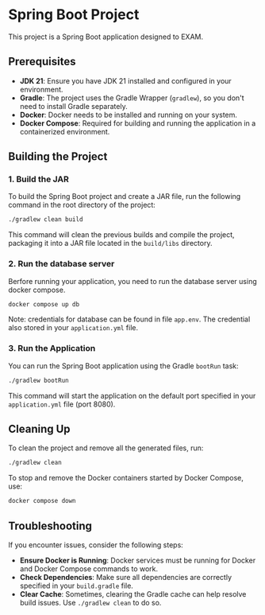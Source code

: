 # Spring Boot Project

This project is a Spring Boot application designed to EXAM.

## Prerequisites

- **JDK 21**: Ensure you have JDK 21 installed and configured in your environment.
- **Gradle**: The project uses the Gradle Wrapper (`gradlew`), so you don't need to install Gradle separately.
- **Docker**: Docker needs to be installed and running on your system.
- **Docker Compose**: Required for building and running the application in a containerized environment.

## Building the Project

### 1. Build the JAR

To build the Spring Boot project and create a JAR file, run the following command in the root directory of the project:

```bash
./gradlew clean build
```

This command will clean the previous builds and compile the project, packaging it into a JAR file located in the `build/libs` directory.

### 2. Run the database server

Berfore running your application, you need to run the database server using docker compose.

   ```bash
   docker compose up db
   ```

Note: credentials for database can be found in file `app.env`. The credential also stored in your `application.yml` file.


### 3. Run the Application

You can run the Spring Boot application using the Gradle `bootRun` task:

```bash
./gradlew bootRun
```

This command will start the application on the default port specified in your `application.yml` file (port 8080).


## Cleaning Up

To clean the project and remove all the generated files, run:

```bash
./gradlew clean
```

To stop and remove the Docker containers started by Docker Compose, use:

```bash
docker compose down
```

## Troubleshooting

If you encounter issues, consider the following steps:

- **Ensure Docker is Running**: Docker services must be running for Docker and Docker Compose commands to work.
- **Check Dependencies**: Make sure all dependencies are correctly specified in your `build.gradle` file.
- **Clear Cache**: Sometimes, clearing the Gradle cache can help resolve build issues. Use `./gradlew clean` to do so.
